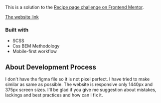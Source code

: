 This is a solution to the [Recipe page challenge on Frontend Mentor](https://www.frontendmentor.io/challenges/recipe-page-KiTsR8QQKm).

[The website link](https://main--recipe-page5039.netlify.app/)

### Built with

-   SCSS
-   Css BEM Methodology
-   Mobile-first workflow

## About Development Process

I don't have the figma file so it is not pixel perfect. I have tried to make similar as same as possible. The website is responsive only 1440px and 375px screen sizes. I'll be glad if you give me suggestion about mistakes, lackings and best practices and how can I fix it.
